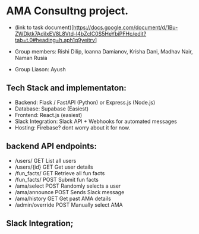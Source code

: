 # AMA Consultng project.

- (link to task document)[https://docs.google.com/document/d/1Bu-ZWDktk7AdilxEV8L8Vtd-l4bZclC0S5HeYbiPFHc/edit?tab=t.0#heading=h.aph1q9yeitrv]

- Group members: Rishi Dilip, Ioanna Damianov, Krisha Dani, Madhav Nair, Naman Rusia
- Group Liason: Ayush

## Tech Stack and implementaton:

- Backend: Flask / FastAPI (Python) or Express.js (Node.js)
- Database: Supabase (Easiest)
- Frontend: React.js (easiest)
- Slack Integration: Slack API + Webhooks for automated messages
- Hosting: Firebase? dont worry about it for now.

## backend API endpoints:

- /users/ GET List all users
- /users/{id} GET Get user details
- /fun_facts/ GET Retrieve all fun facts
- /fun_facts/ POST Submit fun facts
- /ama/select POST Randomly selects a user
- /ama/announce POST Sends Slack message
- /ama/history GET Get past AMA details
- /admin/override POST Manually select AMA

## Slack Integration;
